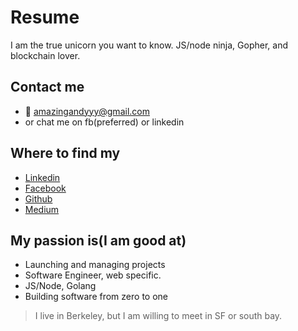 # Resume
I am the true unicorn you want to know. JS/node ninja, Gopher, and blockchain lover.

## Contact me
- 📧 amazingandyyy@gmail.com
- or chat me on fb(preferred) or linkedin

## Where to find my
- [Linkedin](https://www.linkedin.com/in/amazingandyyy/)
- [Facebook](https://www.facebook.com/amazingandyyy)
- [Github](https://github.com/amazingandyyy)
- [Medium](https://medium.com/@amazingandyyy)

## My passion is(I am good at)
- Launching and managing projects
- Software Engineer, web specific.
- JS/Node, Golang
- Building software from zero to one

> I live in Berkeley, but I am willing to meet in SF or south bay.
